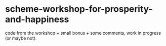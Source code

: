 # scheme-workshop-for-prosperity-and-happiness

code from the workshop + small bonus + some comments, work in progress (or maybe not).

